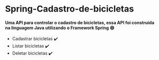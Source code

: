 # Spring-Cadastro-de-bicicletas
#### Uma API para controlar o cadastro de bicicletas, essa API foi construida na linguagem Java utilizando o Framework Spring :smile: 
- Cadastrar bicicletas :heavy_check_mark:
- Listar bicicletas :heavy_check_mark:
- Deletar bicicletas :heavy_check_mark:




